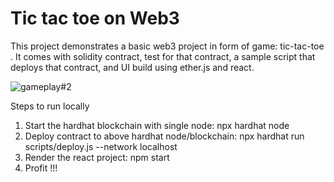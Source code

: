 # Tic tac toe on Web3

This project demonstrates a basic web3 project in form of game: tic-tac-toe . It comes with solidity contract, test for that contract, a sample script that deploys that contract, and UI build using ether.js and react.

![gameplay#2](https://user-images.githubusercontent.com/67578578/147481950-42d0ce22-7c11-4c18-aa68-527ebd7e9d0c.gif)

Steps to run locally
1. Start the hardhat blockchain with single node: npx hardhat node
2. Deploy contract to above hardhat node/blockchain: npx hardhat run scripts/deploy.js --network localhost
3. Render the react project: npm start
4. Profit !!!
